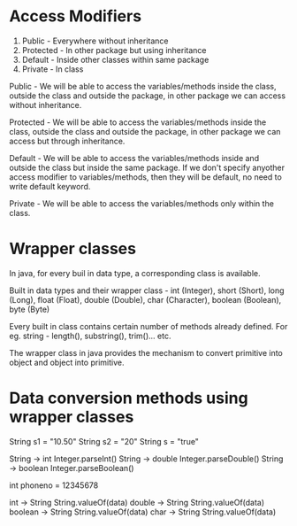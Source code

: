 # Access Modifiers

1. Public - Everywhere without inheritance
2. Protected - In other package but using inheritance
3. Default - Inside other classes within same package
4. Private - In class

Public - We will be able to access the variables/methods inside the class, outside the class and outside the package, in other package we can access without inheritance.

Protected - We will be able to access the variables/methods inside the class, outside the class and outside the package, in other package we can access but through inheritance.

Default - We will be able to access the variables/methods inside and outside the class but inside the same package. If we don't specify anyother access modifier to variables/methods, then they will be default, no need to write default keyword.

Private - We will be able to access the variables/methods only within the class.

# Wrapper classes

In java, for every buil in data type, a corresponding class is available.

Built in data types and their wrapper class -
int (Integer), short (Short), long (Long), float (Float), double (Double), char (Character), boolean (Boolean), byte (Byte)

Every built in class contains certain number of methods already defined.
For eg. string - length(), substring(), trim()... etc.

The wrapper class in java provides the mechanism to convert primitive into object and object into primitive.

# Data conversion methods using wrapper classes

String s1 = "10.50"
String s2 = "20"
String s = "true"

String -> int Integer.parseInt()
String -> double Integer.parseDouble()
String -> boolean Integer.parseBoolean()

int phoneno = 12345678

int -> String String.valueOf(data)
double -> String String.valueOf(data)
boolean -> String String.valueOf(data)
char -> String String.valueOf(data)
